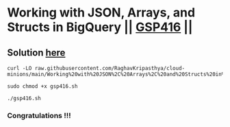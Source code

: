 # Working with JSON, Arrays, and Structs in BigQuery || [GSP416](https://www.cloudskillsboost.google/focuses/3696?parent=catalog) ||

## Solution [here]()


```
curl -LO raw.githubusercontent.com/RaghavKripasthya/cloud-minions/main/Working%20with%20JSON%2C%20Arrays%2C%20and%20Structs%20in%20BigQuery/gsp416.sh

sudo chmod +x gsp416.sh

./gsp416.sh
```

### Congratulations !!!
